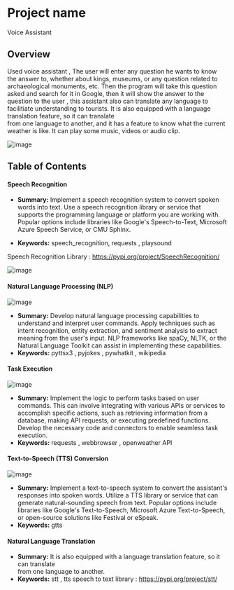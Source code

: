 # Project name
Voice Assistant


## Overview
Used voice assistant , The user will enter any question he wants to know the answer to, 
whether about kings, museums, or any question related to archaeological 
monuments, etc. Then the program will take this question asked and search 
for it in Google, then it will show the answer to the question to the user , this assistant also can translate any language to facilitiate understanding to tourists.
It is also equipped with a language translation feature, so it can translate  
from one language to another, and it has a feature to know what the current 
weather is like. It can play some music, videos or audio clip.

![image](https://github.com/Abdelraouf-Hawash/Smart_Tour_Guide/assets/72944935/3a674fd8-49d9-4a5e-bbd4-67002c908def)

## Table of Contents

#### Speech Recognition
 - **Summary:** Implement a speech recognition system to 
convert spoken words into text. Use a speech recognition library or 
service that supports the programming language or platform you are 
working with. Popular options include libraries like Google's 
Speech-to-Text, Microsoft Azure Speech Service, or CMU Sphinx.



 - **Keywords:** speech_recognition, requests , playsound
   
Speech Recognition Library : https://pypi.org/project/SpeechRecognition/


 ![image](https://github.com/Abdelraouf-Hawash/Smart_Tour_Guide/assets/72944935/4889c75e-f131-447d-88ff-1edf27c5bb70)

 

#### Natural Language Processing (NLP)

![image](https://github.com/Abdelraouf-Hawash/Smart_Tour_Guide/assets/72944935/ee9d0d1e-bdec-44d7-b256-5967dcad0b19)


 - **Summary:** Develop natural language 
processing capabilities to understand and interpret user commands. 
Apply techniques such as intent recognition, entity extraction, and 
sentiment analysis to extract meaning from the user's input. NLP 
frameworks like spaCy, NLTK, or the Natural Language Toolkit can 
assist in implementing these capabilities.
 - **Keywords:** pyttsx3 , pyjokes , pywhatkit , wikipedia

   
 
#### Task Execution



![image](https://github.com/Abdelraouf-Hawash/Smart_Tour_Guide/assets/72944935/e033f66b-bb9d-4104-9043-74b11a4ddbd8)

 - **Summary:**  Implement the logic to perform tasks based on user 
commands. This can involve integrating with various APIs or 
services to accomplish specific actions, such as retrieving 
information from a database, making API requests, or executing 
predefined functions. Develop the necessary code and connectors to 
enable seamless task execution. 
 - **Keywords:**  requests , webbrowser , openweather API

   
   
#### Text-to-Speech (TTS) Conversion


![image](https://github.com/Abdelraouf-Hawash/Smart_Tour_Guide/assets/72944935/24a90ce1-1eef-4e1a-87a9-20a02c841090)

 - **Summary:**  Implement a text-to-speech 
system to convert the assistant's responses into spoken words. 
Utilize a TTS library or service that can generate natural-sounding 
speech from text. Popular options include libraries like Google's 
Text-to-Speech, Microsoft Azure Text-to-Speech, or open-source 
solutions like Festival or eSpeak. 
 - **Keywords:** gtts

   
   
#### Natural Language Translation
 - **Summary:** It is also equipped with a language translation feature, so it can translate  
from one language to another.
 - **Keywords:** stt , tts
 speech to text library : https://pypi.org/project/stt/
 
